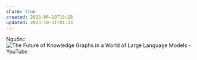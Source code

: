 ```yaml
---
share: true
created: 2023-06-10T16:28
updated: 2023-10-31T01:33
---
```

Nguồn:: ![The Future of Knowledge Graphs in a World of Large Language Models - YouTube](https://youtu.be/WqYBx2gB6vA)
